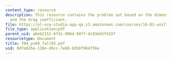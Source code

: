 ```yaml
---
content_type: resource
description: This resource contains the problem set based on the dimensionless parameters
  and the drag coefficient.
file: https://ol-ocw-studio-app-qa.s3.amazonaws.com/courses/16-01-unified-engineering-i-ii-iii-iv-fall-2005-spring-2006/0d7a026e116ed9cc7e6892b0f964756e_f04_ps09_fall03.pdf
file_type: application/pdf
parent_uid: a6eb2151-6f41-806d-94ff-dc83eb5f4337
resourcetype: Document
title: f04_ps09_fall03.pdf
uid: 0d7a026e-116e-d9cc-7e68-92b0f964756e
---
```

